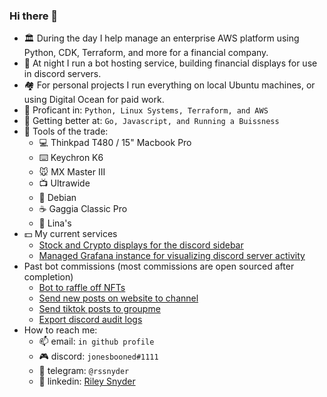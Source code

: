 ### Hi there 👋

- 🏛️ During the day I help manage an enterprise AWS platform using Python, CDK, Terraform, and more for a financial company.
- 🔭 At night I run a bot hosting service, building financial displays for use in discord servers.
- 🏘️ For personal projects I run everything on local Ubuntu machines, or using Digital Ocean for paid work.
- 🐍 Proficant in: `Python, Linux Systems, Terraform, and AWS`
- 🏫 Getting better at: `Go, Javascript, and Running a Buissness`
- :wrench: Tools of the trade:
  - 💻 Thinkpad T480 / 15" Macbook Pro
  - ⌨️ Keychron K6
  - 🐭 MX Master III
  - 📺 Ultrawide
  - 🐧 Debian
  - ☕️ Gaggia Classic Pro
  - 🌮 Lina's
- :dollar: My  current services
  - [Stock and Crypto displays for the discord sidebar](https://github.com/rssnyder/discord-stock-ticker)
  - [Managed Grafana instance for visualizing discord server activity](https://github.com/rssnyder/discord-nerd-stats)
- Past bot commissions (most commissions are open sourced after completion)
  - [Bot to raffle off NFTs](https://github.com/rssnyder/rmrk-events)
  - [Send new posts on website to channel](https://github.com/rssnyder/wilderworld-zines)
  - [Send tiktok posts to groupme](https://github.com/rssnyder/bones-day)
  - [Export discord audit logs](https://github.com/rssnyder/discord-auditlog-export)
- How to reach me:
  - 📫 email: `in github profile`
  - 🎮 discord: `jonesbooned#1111`
  - :iphone: telegram: `@rssnyder`
  - 🤵 linkedin: [Riley Snyder](https://www.linkedin.com/in/rileysnyder/)
